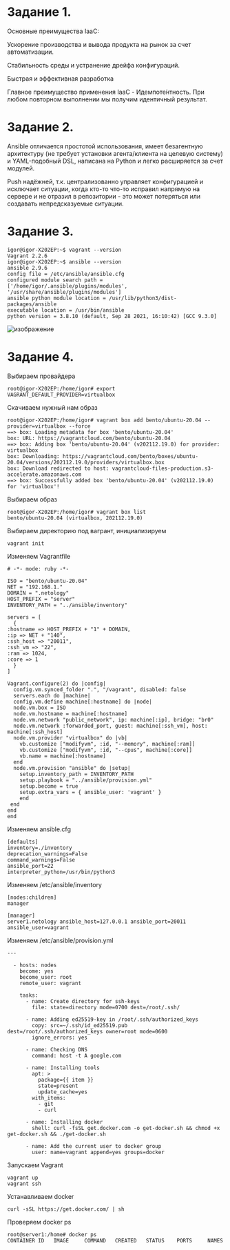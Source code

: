 Задание 1.
=====================

Основные преимущества IaaC:

  Ускорение производства и вывода продукта на рынок за счет автоматизации.
  
  Стабильность среды и устранение дрейфа конфигураций.
  
  Быстрая и эффективная разработка

Главное преимущество применения IaaC - Идемпоте́нтность. При любом повторном выполнении мы получим идентичный результат.

Задание 2.
====================

Ansible отличается простотой использования, имеет безагентную архитектуру (не требует установки агента/клиента на целевую систему) и YAML-подобный DSL, написана на Python и легко расширяется за счет модулей.

Push надёжней, т.к. централизованно управляет конфигурацией и исключает ситуации, когда кто-то что-то исправил напрямую на сервере и не отразил в репозитории - это может потеряться или создавать непредсказуемые ситуации.

Задание 3.
==================

    igor@igor-X202EP:~$ vagrant --version
    Vagrant 2.2.6
    igor@igor-X202EP:~$ ansible --version
    ansible 2.9.6
    config file = /etc/ansible/ansible.cfg
    configured module search path = ['/home/igor/.ansible/plugins/modules', '/usr/share/ansible/plugins/modules']
    ansible python module location = /usr/lib/python3/dist-packages/ansible
    executable location = /usr/bin/ansible
    python version = 3.8.10 (default, Sep 28 2021, 16:10:42) [GCC 9.3.0]
![изображение](https://user-images.githubusercontent.com/60341565/150940412-53adacb5-f08f-49ca-8c0f-bdd0744da233.png)

Задание 4.
========================

Выбираем провайдера 

    root@igor-X202EP:/home/igor# export VAGRANT_DEFAULT_PROVIDER=virtualbox

Скачиваем нужный нам образ

    root@igor-X202EP:/home/igor# vagrant box add bento/ubuntu-20.04 --provider=virtualbox --force
    ==> box: Loading metadata for box 'bento/ubuntu-20.04'
    box: URL: https://vagrantcloud.com/bento/ubuntu-20.04
    ==> box: Adding box 'bento/ubuntu-20.04' (v202112.19.0) for provider: virtualbox
    box: Downloading: https://vagrantcloud.com/bento/boxes/ubuntu-20.04/versions/202112.19.0/providers/virtualbox.box
    box: Download redirected to host: vagrantcloud-files-production.s3-accelerate.amazonaws.com
    ==> box: Successfully added box 'bento/ubuntu-20.04' (v202112.19.0) for 'virtualbox'!

Выбираем образ

    root@igor-X202EP:/home/igor# vagrant box list
    bento/ubuntu-20.04 (virtualbox, 202112.19.0)

Выбираем директорию под вагрант, инициализируем

    vagrant init
   
Изменяем Vagrantfile

    # -*- mode: ruby -*-

    ISO = "bento/ubuntu-20.04"
    NET = "192.168.1."
    DOMAIN = ".netology"
    HOST_PREFIX = "server"
    INVENTORY_PATH = "../ansible/inventory"

    servers = [
      {
    :hostname => HOST_PREFIX + "1" + DOMAIN,
    :ip => NET + "140",
    :ssh_host => "20011",
    :ssh_vm => "22",
    :ram => 1024,
    :core => 1
      }
    ]

    Vagrant.configure(2) do |config|
      config.vm.synced_folder ".", "/vagrant", disabled: false
      servers.each do |machine|
      config.vm.define machine[:hostname] do |node|
      node.vm.box = ISO
      node.vm.hostname = machine[:hostname]
      node.vm.network "public_network", ip: machine[:ip], bridge: "br0"
      node.vm.network :forwarded_port, guest: machine[:ssh_vm], host: machine[:ssh_host]
      node.vm.provider "virtualbox" do |vb|
        vb.customize ["modifyvm", :id, "--memory", machine[:ram]]
        vb.customize ["modifyvm", :id, "--cpus", machine[:core]]
        vb.name = machine[:hostname]
      end
      node.vm.provision "ansible" do |setup|
        setup.inventory_path = INVENTORY_PATH
        setup.playbook = "../ansible/provision.yml"
        setup.become = true
        setup.extra_vars = { ansible_user: 'vagrant' }
        end
     end
    end
    end
    
Изменяем ansible.cfg

    [defaults]
    inventory=./inventory
    deprecation_warnings=False
    command_warnings=False
    ansible_port=22
    interpreter_python=/usr/bin/python3
    
Изменяем /etc/ansible/inventory

    [nodes:children]
    manager

    [manager]
    server1.netology ansible_host=127.0.0.1 ansible_port=20011 ansible_user=vagrant
    
Изменяем /etc/ansible/provision.yml

    ---

      - hosts: nodes
        become: yes
        become_user: root
        remote_user: vagrant

        tasks:
          - name: Create directory for ssh-keys
            file: state=directory mode=0700 dest=/root/.ssh/

          - name: Adding ed25519-key in /root/.ssh/authorized_keys
            copy: src=~/.ssh/id_ed25519.pub dest=/root/.ssh/authorized_keys owner=root mode=0600
            ignore_errors: yes

          - name: Checking DNS
            command: host -t A google.com

          - name: Installing tools
            apt: >
              package={{ item }}
              state=present
              update_cache=yes
            with_items:
              - git
              - curl

          - name: Installing docker
            shell: curl -fsSL get.docker.com -o get-docker.sh && chmod +x get-docker.sh && ./get-docker.sh

          - name: Add the current user to docker group
            user: name=vagrant append=yes groups=docker
            
Запускаем Vagrant 

    vagrant up
    vagrant ssh
    
Устанавливаем  docker 

    curl -sSL https://get.docker.com/ | sh

Проверяем docker ps

    root@server1:/home# docker ps
    CONTAINER ID   IMAGE     COMMAND   CREATED   STATUS    PORTS     NAMES

